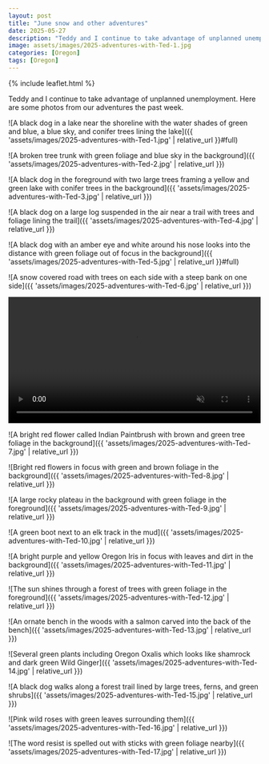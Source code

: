 ```yaml
---
layout: post
title: "June snow and other adventures"
date: 2025-05-27
description: "Teddy and I continue to take advantage of unplanned unemployment."
image: assets/images/2025-adventures-with-Ted-1.jpg
categories: [Oregon]
tags: [Oregon]
---
```


{% include leaflet.html %}

Teddy and I continue to take advantage of unplanned unemployment. Here are some photos from our adventures the past week.

![A black dog in a lake near the shoreline with the water shades of green and blue, a blue sky, and conifer trees lining the lake]({{ 'assets/images/2025-adventures-with-Ted-1.jpg' | relative_url }}#full)

![A broken tree trunk with green foliage and blue sky in the background]({{ 'assets/images/2025-adventures-with-Ted-2.jpg' | relative_url }})

![A black dog in the foreground with two large trees framing a yellow and green lake with conifer trees in the background]({{ 'assets/images/2025-adventures-with-Ted-3.jpg' | relative_url }})

![A black dog on a large log suspended in the air near a trail with trees and foliage lining the trail]({{ 'assets/images/2025-adventures-with-Ted-4.jpg' | relative_url }})

![A black dog with an amber eye and white around his nose looks into the distance with green foliage out of focus in the background]({{ 'assets/images/2025-adventures-with-Ted-5.jpg' | relative_url }}#full)

![A snow covered road with trees on each side with a steep bank on one side]({{ 'assets/images/2025-adventures-with-Ted-6.jpg' | relative_url }})

<video width="100%" autoplay loop muted playsinline preload="true">
  <source src="{{ 'assets/video/ted-snow.mp4' | relative_url }}" type="video/mp4">
</video>

![A bright red flower called Indian Paintbrush with brown and green tree foliage in the background]({{ 'assets/images/2025-adventures-with-Ted-7.jpg' | relative_url }})

![Bright red flowers in focus with green and brown foliage in the background]({{ 'assets/images/2025-adventures-with-Ted-8.jpg' | relative_url }})

![A large rocky plateau in the background with green foliage in the foreground]({{ 'assets/images/2025-adventures-with-Ted-9.jpg' | relative_url }})

![A green boot next to an elk track in the mud]({{ 'assets/images/2025-adventures-with-Ted-10.jpg' | relative_url }})

![A bright purple and yellow Oregon Iris in focus with leaves and dirt in the background]({{ 'assets/images/2025-adventures-with-Ted-11.jpg' | relative_url }})

![The sun shines through a forest of trees with green foliage in the foreground]({{ 'assets/images/2025-adventures-with-Ted-12.jpg' | relative_url }})

![An ornate bench in the woods with a salmon carved into the back of the bench]({{ 'assets/images/2025-adventures-with-Ted-13.jpg' | relative_url }})

![Several green plants including Oregon Oxalis which looks like shamrock and dark green Wild Ginger]({{ 'assets/images/2025-adventures-with-Ted-14.jpg' | relative_url }})

![A black dog walks along a forest trail lined by large trees, ferns, and green shrubs]({{ 'assets/images/2025-adventures-with-Ted-15.jpg' | relative_url }})

![Pink wild roses with green leaves surrounding them]({{ 'assets/images/2025-adventures-with-Ted-16.jpg' | relative_url }})

![The word resist is spelled out with sticks with green foliage nearby]({{ 'assets/images/2025-adventures-with-Ted-17.jpg' | relative_url }})

<div class="map" id="map"></div>

<script>
    var map = L.map('map').setView([44.9299936, -122.4475255], 9) 

    L.tileLayer('{{ site.data.maptiles.tiles }}', {
    attribution: '{{ site.data.maptiles.attribution }}',
    subdomains: 'abcd',
    maxZoom: {{ site.data.maptiles.max-zoom }}
    }).addTo(map);

    // Function to add GeoJSON layers
    function addGeoJsonLayer(url, color) {
      fetch(url)
        .then(response => response.json())
        .then(data => {
          L.geoJSON(data, {
            style: function () {
              return { color: color };
            }
          }).addTo(map);
        });
    }

    // Add three different GeoJSON layers
    addGeoJsonLayer("{{ 'assets/data/2025/2025-molalla-corridor.json' | relative_url }}", 'red');
    addGeoJsonLayer("{{ 'assets/data/2025/2025-joyce-lake.json' | relative_url }}", '#B818D9');
    addGeoJsonLayer("{{ 'assets/data/2025/2025-silver-falls.json' | relative_url }}", 'blue');    

</script>